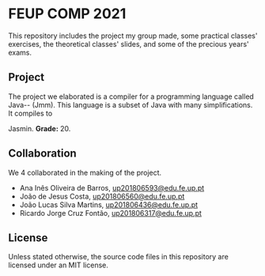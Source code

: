 # FEUP COMP 2021

This repository includes the project my group made, some practical classes'
exercises, the theoretical classes' slides, and some of the precious years'
exams.

## Project

The project we elaborated is a compiler for a programming language called Java--
(Jmm). This language is a subset of Java with many simplifications. It compiles
to

Jasmin. **Grade:** 20.

## Collaboration

We 4 collaborated in the making of the project.

- Ana Inês Oliveira de Barros, up201806593@edu.fe.up.pt
- João de Jesus Costa, up201806560@edu.fe.up.pt
- João Lucas Silva Martins, up201806436@edu.fe.up.pt
- Ricardo Jorge Cruz Fontão, up201806317@edu.fe.up.pt

## License

Unless stated otherwise, the source code files in this repository are licensed
under an MIT license.
